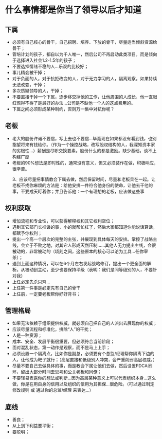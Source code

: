 # 什么事情都是你当了领导以后才知道
## 下属
- 必须有自己核心的骨干，自己招聘、培养、下放的骨干，尽量适当倾斜资源给骨干；
- 管培计划的孩子，都自以为千人唯一，然后公司不再启动此类项目，而是倾向于选择进入社会1.2-1.5年的孩子；
- 不要选择情绪不稳的人...乐观的比较好；
- 事儿精会被干掉；
- 对于负面的人，对于抗拒改变的人，对于无力学习的人，隔离观察。如果持续无法改变，干掉；
- 多次质疑领导的人，干掉；
- 不要直接干掉一个下属，逐步移交掉他的工作，让他周围的人成长，他一直眼红慌得不得了是最好的办法...公司是不缺他一个人的这点费用的。
- 下属之间必须形成某种制约，否则万一集中对抗你呢？
## 老板
- 老大的股份许诺不要信，写上去也不要信...毕竟现在如果都没有看到钱，也别指望将来有钱给你。（作为一个操控战略，改写股权结构的人，我深知资本家的劣根性...）薪酬是尽职交换要素，股份什么的都是激励。缺少基础，谈不上构建广厦
- 老板的90%想法是即时性的，通常没有意义，但又必须装作在做，积极响应，很辛苦。</p><p>3、应该尽量把事情教会下属去做，然后保留时间，尽量和老板呆在一起。让老板不找你麻烦的方法是：给他安排一件符合他身份的使命，让他去干他的事，不要成天盯着你；并且告诉他：一个有理想的老板，应该做这些事
## 权利获取
- 增加流程和专业性，可以获得解释权和其它权利空位；
- 遇到其它部门长推诿的事，小的就帮忙扛了，然后大家都知道你能说话算话，都赋予你权利；
- 提出一个高一个层次的完整的主张，并展现到具体每天的安排。掌控了战略主线，会立于不败之地，对其它人形成天然压制......其他人无力提出主线，会很被动的，非常被动的（顷刻之间，这些原本的核心可以沦为工具...任你宰杀）；
- 遇到上面这种情况，可以在6个月左右发起战略修订，提出一个更全面的解析。从被动到主动，至少也要保持平级（表明：我们是同等级别的人，不要针对我）
- 上任必定先杀只鸡...
- 上任第一件事是必定先有自己的骨干
- 上任前，一定要老板帮你好好背书；
## 管理格局
- 如果无法依赖于组织提供权威，就必须自己把自己的人派出去展现你的权威；
- 应该尽量流程和标准化，排除“人”的干扰；
- 人是一种资源；
- 成本、安全、发展平衡很重要，但必须符合当前阶段；
- 面对混乱状态，第一动作是观察，而不是马上上手；
- 必须设置一个隔离点，比如你是副总，必须要有个总监/经理帮你隔离下边的人，让他成为靶子就行；（高层直接和低级别人冲突，会严重削弱高层权威。）
- 尽量不要自己去做具体的事，而是教会下属让他们去做，然后设置PDCA闭环，留出大部分时间去思考和公关老板和同僚；
- 不要轻易表露你的想法或判断...因为高层某种意义上可以代表组织本身...这么做，你是在用自身的信用以及组织的信用为其担保...很危险。（可以通过制定修改规则 或 通过你的总监/经理 来表达...）

## 底线
- 善良；
- 从上到下利益要平衡；
- 要聪明；
